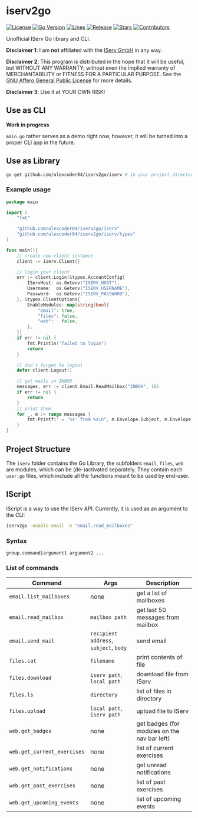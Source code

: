 
# iserv2go

[![License](https://img.shields.io/github/license/alexcoder04/iserv2go)](https://github.com/alexcoder04/iserv2go/blob/main/LICENSE)
[![Go Version](https://img.shields.io/github/go-mod/go-version/alexcoder04/iserv2go)](https://github.com/alexcoder04/iserv2go/blob/main/go.mod)
[![Lines](https://img.shields.io/tokei/lines/github/alexcoder04/iserv2go?label=lines)](https://github.com/alexcoder04/iserv2go/pulse)
[![Release](https://img.shields.io/github/v/release/alexcoder04/iserv2go?display_name=tag&sort=semver)](https://github.com/alexcoder04/iserv2go/releases/latest)
[![Stars](https://img.shields.io/github/stars/alexcoder04/iserv2go)](https://github.com/alexcoder04/iserv2go/stargazers)
[![Contributors](https://img.shields.io/github/contributors-anon/alexcoder04/iserv2go)](https://github.com/alexcoder04/iserv2go/graphs/contributors)


Unofficial IServ Go library and CLI.

**Disclaimer 1**: I am **not** affiliated with the [IServ GmbH](https://iserv.eu/) in any way.

**Disclaimer 2**: This program is distributed in the hope that it will be useful, but WITHOUT ANY WARRANTY; without even the implied warranty of MERCHANTABILITY or FITNESS FOR A PARTICULAR PURPOSE. See the [GNU Affero General Public License](./LICENSE) for more details.

**Disclaimer 3**: Use it at YOUR OWN RISK!

## Use as CLI

**Work in progress**

`main.go` rather serves as a demo right now, however, it will be turned into a proper CLI app in the future.

## Use as Library

```sh
go get github.com/alexcoder04/iserv2go/iserv # in your project directory
```

### Example usage

```go
package main

import (
    "fmt"

    "github.com/alexcoder04/iserv2go/iserv"
    "github.com/alexcoder04/iserv2go/iserv/types"
)

func main(){
    // create new client instance
    client := iserv.Client{}

    // login your client
    err := client.Login(&types.AccountConfig{
		IServHost: os.Getenv("ISERV_HOST"),
		Username:  os.Getenv("ISERV_USERNAME"),
		Password:  os.Getenv("ISERV_PASSWORD"),
	}, &types.ClientOptions{
		EnableModules: map[string]bool{
			"email": true,
			"files": false,
			"web":   false,
		},
	})
    if err != nil {
        fmt.Println("failed to login")
        return
    }

    // don't forget to logout
    defer client.Logout()

    // get mails in INBOX
    messages, err := client.Email.ReadMailbox("INBOX", 10)
    if err != nil {
        return
    }
    // print them
    for _, m := range messages {
        fmt.Printf(" = '%s' from %s\n", m.Envelope.Subject, m.Envelope.Sender[0].Address())
    }
}
```

## Project Structure

The `iserv` folder contains the Go Library, the subfolders `email`, `files`, `web` are modules, which can be (de-)activated separately.
They contain each `user.go` files, which include all the functions meant to be used by end-user.

## IScript

IScript is a way to use the IServ API. Currently, it is used as an argument to the CLI:

```sh
iserv2go -enable-email -e "email.read_mailboxes"
```

### Syntax

```text
group.command|argument1 argument2 ...
```

### List of commands

|Command|Args|Description|
|---|---|---|
|`email.list_mailboxes`|none|get a list of mailboxes|
|`email.read_mailbox`|`mailbox path`|get last 50 messages from mailbox|
|`email.send_mail`|`recipient address`, `subject`, `body`|send email|
|`files.cat`|`filename`|print contents of file|
|`files.download`|`iserv path`, `local path`|download file from IServ|
|`files.ls`|`directory`|list of files in directory|
|`files.upload`|`local path`, `iserv path`|upload file to IServ|
|`web.get_badges`|none|get badges (for modules on the nav bar left)|
|`web.get_current_exercises`|none|list of current exercises|
|`web.get_notifications`|none|get unread notifications|
|`web.get_past_exercises`|none|list of past exercises|
|`web.get_upcoming_events`|none|list of upcoming events|
